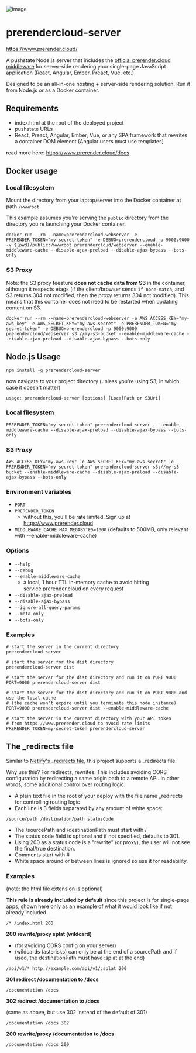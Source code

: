 ![image](https://cloud.githubusercontent.com/assets/22159102/21554484/9d542f5a-cdc4-11e6-8c4c-7730a9e9e2d1.png)

# prerendercloud-server

https://www.prerender.cloud/

A pushstate Node.js server that includes the [official prerender.cloud middleware](https://github.com/sanfrancesco/prerendercloud-nodejs) for server-side rendering your single-page JavaScript application (React, Angular, Ember, Preact, Vue, etc.)

Designed to be an all-in-one hosting + server-side rendering solution. Run it from Node.js or as a Docker container.

## Requirements
* index.html at the root of the deployed project
* pushstate URLs
* React, Preact, Angular, Ember, Vue, or any SPA framework that rewrites a container DOM element (Angular users must use templates)

read more here: https://www.prerender.cloud/docs

## Docker usage

### Local filesystem

Mount the directory from your laptop/server into the Docker container at path `/wwwroot`

This example assumes you're serving the `public` directory from the directory you're launching your Docker container.

```
docker run --rm --name=prerendercloud-webserver -e PRERENDER_TOKEN="my-secret-token" -e DEBUG=prerendercloud -p 9000:9000 -v $(pwd)/public:/wwwroot prerendercloud/webserver --enable-middleware-cache --disable-ajax-preload --disable-ajax-bypass --bots-only
```

### S3 Proxy

Note: the S3 proxy feeature **does not cache data from S3** in the container, although it respects etags (if the client/browser sends `if-none-match`, and S3 returns 304 not modified, then the proxy returns 304 not modified). This means that this container does not need to be restarted when updating content on S3.

```
docker run --rm --name=prerendercloud-webserver -e AWS_ACCESS_KEY="my-aws-key" -e AWS_SECRET_KEY="my-aws-secret" -e PRERENDER_TOKEN="my-secret-token" -e DEBUG=prerendercloud -p 9000:9000 prerendercloud/webserver s3://my-s3-bucket --enable-middleware-cache --disable-ajax-preload --disable-ajax-bypass --bots-only
```

## Node.js Usage

```
npm install -g prerendercloud-server
```

now navigate to your project directory (unless you're using S3, in which case it doesn't matter)

```
usage: prerendercloud-server [options] [LocalPath or S3Uri]
```

### Local filesystem

```
PRERENDER_TOKEN="my-secret-token" prerendercloud-server . --enable-middleware-cache --disable-ajax-preload --disable-ajax-bypass --bots-only
```

### S3 Proxy

```
AWS_ACCESS_KEY="my-aws-key" -e AWS_SECRET_KEY="my-aws-secret" -e PRERENDER_TOKEN="my-secret-token" prerendercloud-server s3://my-s3-bucket --enable-middleware-cache --disable-ajax-preload --disable-ajax-bypass --bots-only
```

### Environment variables

* `PORT`
* `PRERENDER_TOKEN`
  * without this, you'll be rate limited. Sign up at https://www.prerender.cloud
* `MIDDLEWARE_CACHE_MAX_MEGABYTES=1000` (defaults to 500MB, only relevant with --enable-middleware-cache)

### Options

* `--help`
* `--debug`
* `--enable-middleware-cache`
  * a local, 1 hour TTL in-memory cache to avoid hitting service.prerender.cloud on every request
* `--disable-ajax-preload`
* `--disable-ajax-bypass`
* `--ignore-all-query-params`
* `--meta-only`
* `--bots-only`


### Examples

```
# start the server in the current directory
prerendercloud-server
```

```
# start the server for the dist directory
prerendercloud-server dist
```

```
# start the server for the dist directory and run it on PORT 9000
PORT=9000 prerendercloud-server dist
```

```
# start the server for the dist directory and run it on PORT 9000 and use the local cache
# (the cache won't expire until you terminate this node instance)
PORT=9000 prerendercloud-server dist --enable-middleware-cache
```

```
# start the server in the current directory with your API token
# from https://www.prerender.cloud to avoid rate limits
PRERENDER_TOKEN=my-secret-token prerendercloud-server
```

## The _redirects file

Similar to [Netlify's _redirects file](https://docs.netlify.com/routing/redirects/#syntax-for-the-redirects-file), this project supports a _redirects file.

Why use this? For redirects, rewrites. This includes avoiding CORS configuration by redirecting a same origin path to a remote API.
In other words, some additional control over routing logic.

* A plain text file in the root of your deploy with the file name _redirects for controlling routing logic
* Each line is 3 fields separated by any amount of white space:

```
/source/path /destination/path statusCode
```

* The /sourcePath and /destinationPath must start with /
* The status code field is optional and if not specified, defaults to 301.
* Using 200 as a status code is a "rewrite" (or proxy), the user will not see the final/true destination.
* Comments start with #
* White space around or between lines is ignored so use it for readability.

### Examples

(note: the html file extension is optional)

**This rule is already included by default** since this project is for single-page apps, shown here only as an example of what it would look like if not already included.
```
/* /index.html 200
```

**200 rewrite/proxy splat (wildcard)**

* (for avoiding CORS config on your server)
* (wildcards (asterisks) can only be at the end of a sourcePath and if used, the destinationPath must have :splat at the end)

```
/api/v1/* http://example.com/api/v1/:splat 200
```

**301 redirect /documentation to /docs**

```
/documentation /docs
```


**302 redirect /documentation to /docs**

(same as above, but use 302 instead of the default of 301)

```
/documentation /docs 302
```

**200 rewrite/proxy /documentation to /docs**

```
/documentation /docs 200
```